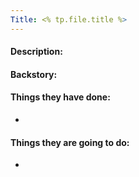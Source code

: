 ```yaml
---
Title: <% tp.file.title %>
---
```

#### Description:

#### Backstory:



#### Things they have done:
* 

#### Things they are going to do:
* 